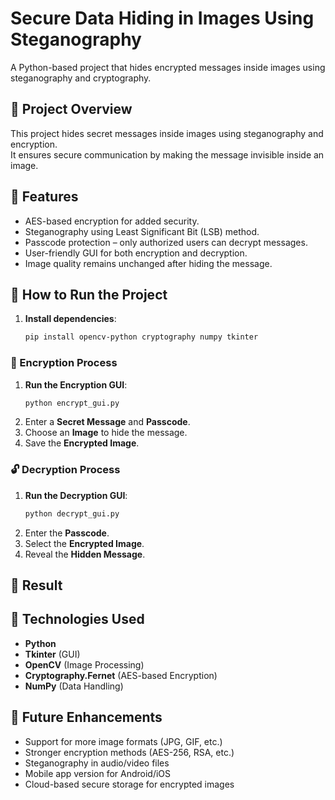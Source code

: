# Secure Data Hiding in Images Using Steganography
A Python-based project that hides encrypted messages inside images using steganography and cryptography.

## 📌 Project Overview
This project hides secret messages inside images using steganography and encryption.  
It ensures secure communication by making the message invisible inside an image.

## 🎯 Features
- AES-based encryption for added security.
- Steganography using Least Significant Bit (LSB) method.
- Passcode protection – only authorized users can decrypt messages.
- User-friendly GUI for both encryption and decryption.
- Image quality remains unchanged after hiding the message.

## 📂 How to Run the Project
1. **Install dependencies**:
   ```sh
   pip install opencv-python cryptography numpy tkinter

### 🔐 Encryption Process
1. **Run the Encryption GUI**:
   ```sh
   python encrypt_gui.py
2. Enter a **Secret Message** and **Passcode**.
3. Choose an **Image** to hide the message.
4. Save the **Encrypted Image**.

### 🔓 Decryption Process
1. **Run the Decryption GUI**:
   ```sh
   python decrypt_gui.py
2. Enter the **Passcode**.
3. Select the **Encrypted Image**.
4. Reveal the **Hidden Message**.

## 📸 Result

## 🔧 Technologies Used
- **Python**
- **Tkinter** (GUI)
- **OpenCV** (Image Processing)
- **Cryptography.Fernet** (AES-based Encryption)
- **NumPy** (Data Handling)


## 🔮 Future Enhancements
- Support for more image formats (JPG, GIF, etc.)
- Stronger encryption methods (AES-256, RSA, etc.)
- Steganography in audio/video files
- Mobile app version for Android/iOS
- Cloud-based secure storage for encrypted images
